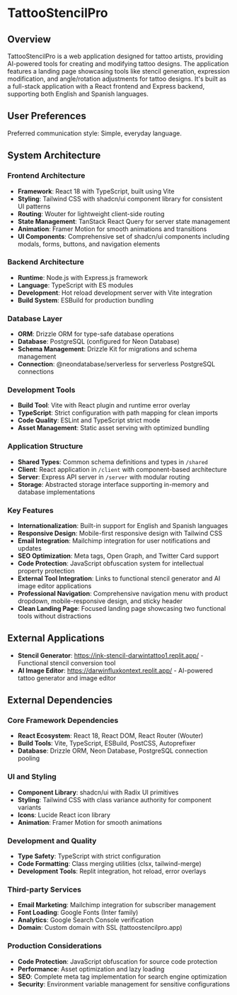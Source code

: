 # TattooStencilPro

## Overview

TattooStencilPro is a web application designed for tattoo artists, providing AI-powered tools for creating and modifying tattoo designs. The application features a landing page showcasing tools like stencil generation, expression modification, and angle/rotation adjustments for tattoo designs. It's built as a full-stack application with a React frontend and Express backend, supporting both English and Spanish languages.

## User Preferences

Preferred communication style: Simple, everyday language.

## System Architecture

### Frontend Architecture
- **Framework**: React 18 with TypeScript, built using Vite
- **Styling**: Tailwind CSS with shadcn/ui component library for consistent UI patterns
- **Routing**: Wouter for lightweight client-side routing
- **State Management**: TanStack React Query for server state management
- **Animation**: Framer Motion for smooth animations and transitions
- **UI Components**: Comprehensive set of shadcn/ui components including modals, forms, buttons, and navigation elements

### Backend Architecture
- **Runtime**: Node.js with Express.js framework
- **Language**: TypeScript with ES modules
- **Development**: Hot reload development server with Vite integration
- **Build System**: ESBuild for production bundling

### Database Layer
- **ORM**: Drizzle ORM for type-safe database operations
- **Database**: PostgreSQL (configured for Neon Database)
- **Schema Management**: Drizzle Kit for migrations and schema management
- **Connection**: @neondatabase/serverless for serverless PostgreSQL connections

### Development Tools
- **Build Tool**: Vite with React plugin and runtime error overlay
- **TypeScript**: Strict configuration with path mapping for clean imports
- **Code Quality**: ESLint and TypeScript strict mode
- **Asset Management**: Static asset serving with optimized bundling

### Application Structure
- **Shared Types**: Common schema definitions and types in `/shared`
- **Client**: React application in `/client` with component-based architecture
- **Server**: Express API server in `/server` with modular routing
- **Storage**: Abstracted storage interface supporting in-memory and database implementations

### Key Features
- **Internationalization**: Built-in support for English and Spanish languages
- **Responsive Design**: Mobile-first responsive design with Tailwind CSS
- **Email Integration**: Mailchimp integration for user notifications and updates
- **SEO Optimization**: Meta tags, Open Graph, and Twitter Card support
- **Code Protection**: JavaScript obfuscation system for intellectual property protection
- **External Tool Integration**: Links to functional stencil generator and AI image editor applications
- **Professional Navigation**: Comprehensive navigation menu with product dropdown, mobile-responsive design, and sticky header
- **Clean Landing Page**: Focused landing page showcasing two functional tools without distractions

## External Applications
- **Stencil Generator**: https://ink-stencil-darwintattoo1.replit.app/ - Functional stencil conversion tool
- **AI Image Editor**: https://darwinfluxkontext.replit.app/ - AI-powered tattoo generator and image editor

## External Dependencies

### Core Framework Dependencies
- **React Ecosystem**: React 18, React DOM, React Router (Wouter)
- **Build Tools**: Vite, TypeScript, ESBuild, PostCSS, Autoprefixer
- **Database**: Drizzle ORM, Neon Database, PostgreSQL connection pooling

### UI and Styling
- **Component Library**: shadcn/ui with Radix UI primitives
- **Styling**: Tailwind CSS with class variance authority for component variants
- **Icons**: Lucide React icon library
- **Animation**: Framer Motion for smooth animations

### Development and Quality
- **Type Safety**: TypeScript with strict configuration
- **Code Formatting**: Class merging utilities (clsx, tailwind-merge)
- **Development Tools**: Replit integration, hot reload, error overlays

### Third-party Services
- **Email Marketing**: Mailchimp integration for subscriber management
- **Font Loading**: Google Fonts (Inter family)
- **Analytics**: Google Search Console verification
- **Domain**: Custom domain with SSL (tattoostencilpro.app)

### Production Considerations
- **Code Protection**: JavaScript obfuscation for source code protection
- **Performance**: Asset optimization and lazy loading
- **SEO**: Complete meta tag implementation for search engine optimization
- **Security**: Environment variable management for sensitive configurations